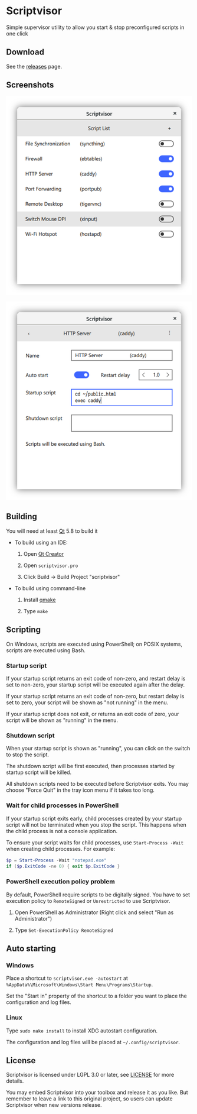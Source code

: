 Scriptvisor
===========

Simple supervisor utility to allow you start & stop preconfigured scripts in one click

## Download

See the [releases](https://github.com/m13253/Scriptvisor/releases) page.

## Screenshots

![Screenshot 1](assets/screenshot-1.png)

![Screenshot 2](assets/screenshot-2.png)

## Building

You will need at least [Qt](https://www.qt.io/) 5.8 to build it

- To build using an IDE:

  1. Open [Qt Creator](https://www.qt.io/ide/)

  2. Open `scriptvisor.pro`

  3. Click Build → Build Project "scriptvisor"

- To build using command-line

  1. Install [qmake](http://doc.qt.io/qt-5/qmake-overview.html)

  2. Type `make`

## Scripting

On Windows, scripts are executed using PowerShell; on POSIX systems, scripts are executed using Bash.

### Startup script

If your startup script returns an exit code of non-zero, and restart delay is set to non-zero, your startup script will be executed again after the delay.

If your startup script returns an exit code of non-zero, but restart delay is set to zero, your script will be shown as "not running" in the menu.

If your startup script does not exit, or returns an exit code of zero, your script will be shown as "running" in the menu.

### Shutdown script

When your startup script is shown as "running", you can click on the switch to stop the script.

The shutdown script will be first executed, then processes started by startup script will be killed.

All shutdown scripts need to be executed before Scriptvisor exits. You may choose "Force Quit" in the tray icon menu if it takes too long.

### Wait for child processes in PowerShell

If your startup script exits early, child processes created by your startup script will not be terminated when you stop the script. This happens when the child process is not a console application.

To ensure your script waits for child processes, use `Start-Process -Wait` when creating child processes. For example:

```powershell
$p = Start-Process -Wait "notepad.exe"
if ($p.ExitCode -ne 0) { exit $p.ExitCode }
```

### PowerShell execution policy problem

By default, PowerShell require scripts to be digitally signed. You have to set execution policy to `RemoteSigned` or `Unrestricted` to use Scriptvisor.

1. Open PowerShell as Administrator (Right click and select "Run as Administrator")

2. Type `Set-ExecutionPolicy RemoteSigned`

## Auto starting

### Windows

Place a shortcut to `scriptvisor.exe -autostart` at `%AppData%\Microsoft\Windows\Start Menu\Programs\Startup`.

Set the "Start in" property of the shortcut to a folder you want to place the configuration and log files.

### Linux

Type `sudo make install` to install XDG autostart configuration.

The configuration and log files will be placed at `~/.config/scriptvisor`.

## License

Scriptvisor is licensed under LGPL 3.0 or later, see [LICENSE](LICENSE) for more details.

You may embed Scriptvisor into your toolbox and release it as you like. But remember to leave a link to this original project, so users can update Scriptvisor when new versions release.
